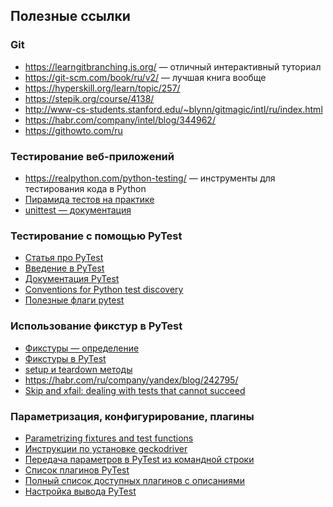<h2>Полезные ссылки</h2>

<h3>Git</h3>

<ul>
	<li><a href="https://learngitbranching.js.org/" rel="noopener noreferrer nofollow" target="_blank">https://learngitbranching.js.org/</a>&nbsp;— отличный интерактивный туториал</li>
	<li><a href="https://git-scm.com/book/ru/v2/" rel="nofollow noopener noreferrer" target="_blank" title="Link: https://git-scm.com/book/ru/v2/">https://git-scm.com/book/ru/v2/</a>&nbsp;— лучшая книга вообще&nbsp;</li>
	<li><a href="https://hyperskill.org/learn/topic/257/" rel="nofollow noopener noreferrer" target="_blank" title="Link: https://hyperskill.org/learn/topic/257/">https://hyperskill.org/learn/topic/257/</a>﻿</li>
	<li><a href="https://stepik.org/course/4138/" rel="nofollow noopener noreferrer">https://stepik.org/course/4138/</a>﻿</li>
	<li><a href="http://www-cs-students.stanford.edu/~blynn/gitmagic/intl/ru/index.html" rel="nofollow noopener noreferrer" target="_blank" title="Link: http://www-cs-students.stanford.edu/~blynn/gitmagic/intl/ru/index.html">http://www-cs-students.stanford.edu/~blynn/gitmagic/intl/ru/index.html</a></li>
	<li><a href="https://habr.com/company/intel/blog/344962/" rel="nofollow noopener noreferrer" target="_blank" title="Link: https://habr.com/company/intel/blog/344962/">https://habr.com/company/intel/blog/344962/</a></li>
	<li><a href="https://githowto.com/ru" rel="noopener noreferrer nofollow" target="_blank">https://githowto.com/ru</a></li>
</ul>

<h3>Тестирование веб-приложений</h3>

<ul>
	<li><a href="https://realpython.com/python-testing/" rel="nofollow noopener noreferrer" target="_blank" title="Link: https://realpython.com/python-testing/">https://realpython.com/python-testing/</a>&nbsp;— инструменты для тестирования кода&nbsp;в Python</li>
	<li><a href="https://habr.com/ru/post/358950/" rel="noopener noreferrer nofollow" target="_blank">Пирамида тестов на практике</a></li>
	<li><a href="https://docs.python.org/3/library/unittest.html" rel="noopener noreferrer nofollow" target="_blank">unittest — документация </a></li>
</ul>

<h3>Тестирование с помощью PyTest</h3>

<ul>
	<li><a href="https://habr.com/ru/post/269759/" rel="noopener noreferrer nofollow" target="_blank">Статья про PyTest</a></li>
	<li><a href="https://coderlessons.com/tutorials/python-technologies/uznaite-pytest/pytest-kratkoe-rukovodstvo" rel="noopener noreferrer nofollow" target="_blank">Введение в PyTest</a></li>
	<li><a href="https://docs.pytest.org/en/latest/" rel="noopener noreferrer nofollow" target="_blank">Документация PyTest</a></li>
	<li><a href="https://docs.pytest.org/en/stable/goodpractices.html" rel="noopener noreferrer nofollow" target="_blank">Conventions for Python test discovery</a></li>
	<li><a href="https://gist.github.com/amatellanes/12136508b816469678c2" rel="noopener noreferrer nofollow" target="_blank">Полезные флаги pytest</a></li>
</ul>

<h3>Использование фикстур в PyTest</h3>

<ul>
	<li><a href="https://en.wikipedia.org/wiki/Test_fixture#Software" rel="nofollow noopener noreferrer" target="_blank">Фикстуры — определение</a></li>
	<li><a href="https://docs.pytest.org/en/stable/fixture.html" rel="noopener noreferrer nofollow" target="_blank">Фикстуры в PyTest</a></li>
	<li><a href="https://docs.pytest.org/en/stable/xunit_setup.html" rel="nofollow noopener noreferrer" target="_blank">setup и teardown методы</a></li>
	<li><a href="https://habr.com/ru/company/yandex/blog/242795/" rel="noopener noreferrer nofollow" target="_blank">https://habr.com/ru/company/yandex/blog/242795/</a></li>
	<li><a href="https://pytest.org/en/stable/skipping.html" rel="noopener noreferrer nofollow" target="_blank">Skip and xfail: dealing with tests that cannot succeed</a></li>
</ul>

<h3>Параметризация, конфигурирование, плагины</h3>

<ul>
	<li><a href="https://docs.pytest.org/en/stable/parametrize.html" rel="noopener noreferrer nofollow" target="_blank">Parametrizing fixtures and test functions</a></li>
	<li><a href="https://selenium-python.com/install-geckodriver" rel="noopener noreferrer nofollow" target="_blank">Инструкции по установке geckodriver</a></li>
	<li><a href="https://docs.pytest.org/en/stable/example/simple.html?highlight=addoption" rel="noopener noreferrer nofollow" target="_blank">Передача параметров в PyTest из командной строки</a></li>
	<li><a href="http://docs.pytest.org/en/stable/plugins.html" rel="noopener noreferrer nofollow" target="_blank">Список&nbsp;плагинов&nbsp;PyTest</a></li>
	<li><a href="https://docs.pytest.org/en/latest/reference/plugin_list.html" rel="noopener noreferrer nofollow" target="_blank">Полный список доступных плагинов с описаниями</a></li>
	<li><a href="https://docs.pytest.org/en/stable/usage.html#modifying-python-traceback-printing" rel="noopener noreferrer nofollow" target="_blank">Настройка вывода PyTest</a></li>
</ul>
